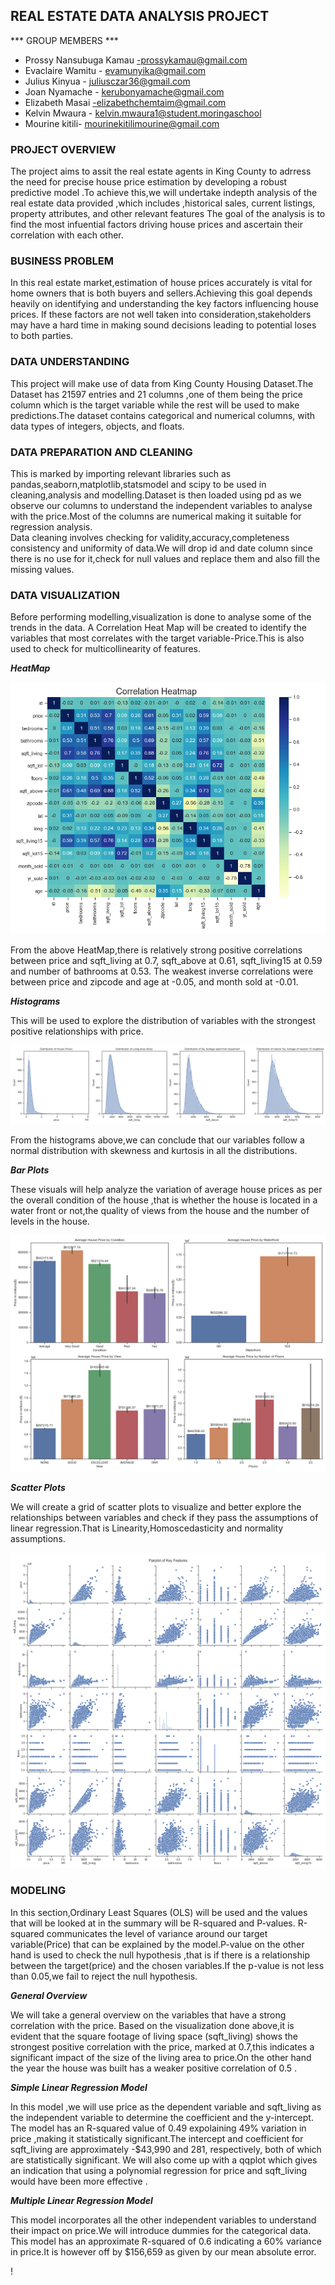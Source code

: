## REAL ESTATE DATA ANALYSIS PROJECT

*** GROUP MEMBERS ***
- Prossy Nansubuga Kamau -prossykamau@gmail.com
- Evaclaire Wamitu - evamunyika@gmail.com
- Julius Kinyua - juliusczar36@gmail.com
- Joan Nyamache - kerubonyamache@gmail.com
- Elizabeth Masai -elizabethchemtaim@gmail.com
- Kelvin Mwaura - kelvin.mwaura1@student.moringaschool
- Mourine kitili- mourinekitilimourine@gmail.com

### PROJECT OVERVIEW 

The project aims to assit the real estate agents in  King County to adrress the need for precise house price estimation by developing a robust predictive model .To achieve this,we will undertake  indepth analysis of the real estate data provided ,which includes ,historical sales, current listings, property attributes, and other relevant features
The goal of the analysis is to find the most infuential factors driving house prices and ascertain their correlation with each other.

### BUSINESS PROBLEM

In this real estate market,estimation of  house prices accurately is vital for  home owners that is both buyers and sellers.Achieving this goal depends heavily on  identifying and understanding the key factors influencing house prices. If these factors are not well taken into consideration,stakeholders may have a hard time in making sound decisions leading to potential loses to both parties.

### DATA UNDERSTANDING

This project will make use of data from King County Housing Dataset.The Dataset has  21597  entries and 21 columns ,one of them being the price column  which is the target variable while the rest  will be used to make predictions.The dataset contains categorical and numerical columns, with data types of integers, objects, and floats.

### DATA PREPARATION AND CLEANING

This is marked by importing relevant libraries such as pandas,seaborn,matplotlib,statsmodel and scipy to be used in cleaning,analysis and modelling.Dataset is then loaded using pd as we observe our columns to understand the independent variables to analyse  with the price.Most of the columns are numerical making it suitable for regression analysis.  
Data cleaning involves checking for validity,accuracy,completeness consistency and uniformity of data.We will drop id and date column since there is no use for it,check for null values and replace them and also fill the missing values. 

### DATA VISUALIZATION

Before performing modelling,visualization is done to analyse some of the trends in the data.
A Correlation Heat Map will be created to identify the variables that most correlates with the target variable-Price.This is also  used to check for multicollinearity of features.

***HeatMap***

![Correlation Heatmap](images/fig1.png)

From the  above HeatMap,there is  relatively strong positive correlations between  price and sqft_living at   0.7, sqft_above at 0.61, sqft_living15 at 0.59 and number of bathrooms at 0.53.
The weakest inverse correlations were between price and zipcode and age at -0.05, and month sold at    -0.01.

***Histograms***

This will be used to explore the distribution of variables with the strongest positive relationships with price.

![f'Distribution ](images/fig3.png)

From the histograms above,we can conclude that our variables follow a normal distribution with skewness and kurtosis in all the distributions.


***Bar Plots***

These visuals will help analyze the variation of average house prices as per the overall condition of the house ,that is whether the house is located in a water front or not,the quality of views from the house and the number of levels in the house.

![barplot](images/fig4.png)

***Scatter Plots***

We will create a grid of scatter plots to visualize and better explore the relationships between variables and check if they pass the assumptions of linear regression.That is Linearity,Homoscedasticity and normality assumptions.

![Pairplot of Key Features](images/fig7.png)


### MODELING

In this section,Ordinary Least Squares (OLS) will be used  and the values that will be looked at in the summary will be R-squared and P-values.
R-squared communicates the level of variance around our target variable(Price) that can be explained by the model.P-value on the other hand is used to check the null hypothesis ,that is if there is a relationship between the target(price)   and the chosen variables.If the p-value is  not less than 0.05,we fail to reject the null hypothesis.

***General Overview***

We will take a general overview on the variables that have a strong correlation with the price. 
Based on the visualization done above,it is evident that the square footage of living space (sqft_living) shows the strongest positive correlation with the price, marked at 0.7,this indicates a significant impact of the size of the living area to price.On the other hand the year the house was built has a weaker positive correlation  of 0.5 .

***Simple Linear Regression Model***

In this model ,we will use price as the dependent variable  and sqft_living as the independent variable to determine the coefficient and the y-intercept.
The model has an R-squared value of 0.49 expolaining 49% variation in price ,making it statistically significant.The intercept  and coefficient  for sqft_living are approximately -$43,990 and 281, respectively, both of which are statistically significant.
We will also come up with a qqplot which gives an indication that  using a polynomial regression for price and sqft_living would have been more effective .

***Multiple Linear Regression Model***

This model incorporates all the other independent variables to understand their impact on price.We will introduce dummies for the categorical data.
This model has an approximate R-squared of 0.6 indicating a 60% variance in price.It is  however off by $156,659 as given by our mean absolute error.





!




































